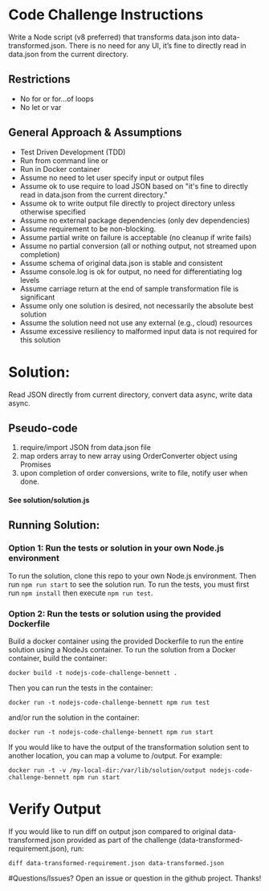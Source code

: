 # Code Challenge Instructions
Write a Node script (v8 preferred) that transforms data.json into data-transformed.json. 
There is no need for any UI, it’s fine to directly read in data.json from the current 
directory. 

## Restrictions
- No for or for…of loops 
- No let or var

## General Approach & Assumptions
- Test Driven Development (TDD)
- Run from command line or
- Run in Docker container
- Assume no need to let user specify input or output files
- Assume ok to use require to load JSON based on "it's fine to directly read in data.json from the current directory."
- Assume ok to write output file directly to project directory unless otherwise specified 
- Assume no external package dependencies (only dev dependencies)
- Assume requirement to be non-blocking.
- Assume partial write on failure is acceptable (no cleanup if write fails)
- Assume no partial conversion (all or nothing output, not streamed upon completion)
- Assume schema of original data.json is stable and consistent
- Assume console.log is ok for output, no need for differentiating log levels
- Assume carriage return at the end of sample transformation file is significant
- Assume only one solution is desired, not necessarily the absolute best solution
- Assume the solution need not use any external (e.g., cloud) resources
- Assume excessive resiliency to malformed input data is not required for this solution

# Solution:
Read JSON directly from current directory, convert data async, write data async.

## Pseudo-code
1) require/import JSON from data.json file
2) map orders array to new array using OrderConverter object using Promises
3) upon completion of order conversions, write to file, notify user when done. 

#### See solution/solution.js

## Running Solution:

### Option 1: Run the tests or solution in your own Node.js environment 
To run the solution, clone this repo to your own Node.js environment. Then run `npm run start` to see the solution run.
To run the tests, you must first run `npm install`  then execute `npm run test`.

### Option 2: Run the tests or solution using the provided Dockerfile
Build a docker container using the provided Dockerfile to run the entire solution using a NodeJs container.
To run the solution from a Docker container, build the container:
```
docker build -t nodejs-code-challenge-bennett .
```
Then you can run the tests in the container:
```
docker run -t nodejs-code-challenge-bennett npm run test 
```

and/or run the solution in the container:
```
docker run -t nodejs-code-challenge-bennett npm run start 
```
If you would like to have the output of the transformation solution sent to another location, you can
map a volume to /output. For example:
```
docker run -t -v /my-local-dir:/var/lib/solution/output nodejs-code-challenge-bennett npm run start
``` 

# Verify Output
If you would like to run diff on output json compared to original data-transformed.json 
provided as part of the challenge (data-transformed-requirement.json), run:
```
diff data-transformed-requirement.json data-transformed.json
```

#Questions/Issues?
Open an issue or question in the github project. Thanks!
